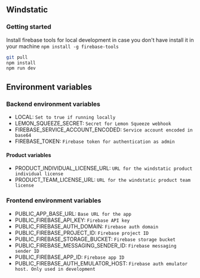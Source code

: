 ## Windstatic
### Getting started

Install firebase tools for local development in case you don't have install it in your machine
``
npm install -g firebase-tools
``

```bash
git pull
npm install
npm run dev
```

## Environment variables

### Backend environment variables
- LOCAL: `Set to true if running locally`
- LEMON_SQUEEZE_SECRET: `Secret for Lemon Squeeze webhook`
- FIREBASE_SERVICE_ACCOUNT_ENCODED: `Service account encoded in base64`
- FIREBASE_TOKEN: `Firebase token for authentication as admin`

#### Product variables
- PRODUCT_INDIVIDUAL_LICENSE_URL: `URL for the windstatic product individual license`
- PRODUCT_TEAM_LICENSE_URL: `URL for the windstatic product team license`

### Frontend environment variables
- PUBLIC_APP_BASE_URL: `Base URL for the app`
- PUBLIC_FIREBASE_API_KEY: `Firebase API key`
- PUBLIC_FIREBASE_AUTH_DOMAIN: `Firebase auth domain`
- PUBLIC_FIREBASE_PROJECT_ID: `Firebase project ID`
- PUBLIC_FIREBASE_STORAGE_BUCKET: `Firebase storage bucket`
- PUBLIC_FIREBASE_MESSAGING_SENDER_ID: `Firebase messaging sender ID`
- PUBLIC_FIREBASE_APP_ID: `Firebase app ID`
- PUBLIC_FIREBASE_AUTH_EMULATOR_HOST: `Firebase auth emulator host. Only used in development`

